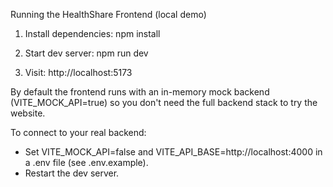 Running the HealthShare Frontend (local demo)

1. Install dependencies:
   npm install

2. Start dev server:
   npm run dev

3. Visit:
   http://localhost:5173

By default the frontend runs with an in-memory mock backend (VITE_MOCK_API=true) so you don't need the full backend stack to try the website.

To connect to your real backend:
- Set VITE_MOCK_API=false and VITE_API_BASE=http://localhost:4000 in a .env file (see .env.example).
- Restart the dev server.
